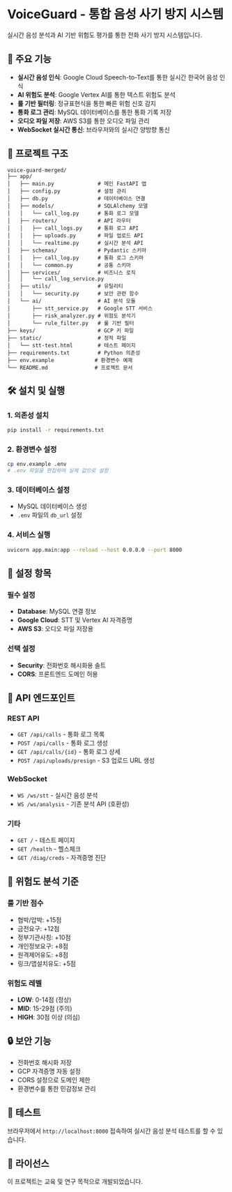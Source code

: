 # VoiceGuard - 통합 음성 사기 방지 시스템

실시간 음성 분석과 AI 기반 위험도 평가를 통한 전화 사기 방지 시스템입니다.

## 🚀 주요 기능

- **실시간 음성 인식**: Google Cloud Speech-to-Text를 통한 실시간 한국어 음성 인식
- **AI 위험도 분석**: Google Vertex AI를 통한 텍스트 위험도 분석
- **룰 기반 필터링**: 정규표현식을 통한 빠른 위험 신호 감지
- **통화 로그 관리**: MySQL 데이터베이스를 통한 통화 기록 저장
- **오디오 파일 저장**: AWS S3를 통한 오디오 파일 관리
- **WebSocket 실시간 통신**: 브라우저와의 실시간 양방향 통신

## 📁 프로젝트 구조

```
voice-guard-merged/
├── app/
│   ├── main.py              # 메인 FastAPI 앱
│   ├── config.py            # 설정 관리
│   ├── db.py                # 데이터베이스 연결
│   ├── models/              # SQLAlchemy 모델
│   │   └── call_log.py      # 통화 로그 모델
│   ├── routers/             # API 라우터
│   │   ├── call_logs.py     # 통화 로그 API
│   │   ├── uploads.py       # 파일 업로드 API
│   │   └── realtime.py      # 실시간 분석 API
│   ├── schemas/             # Pydantic 스키마
│   │   ├── call_log.py      # 통화 로그 스키마
│   │   └── common.py        # 공통 스키마
│   ├── services/            # 비즈니스 로직
│   │   └── call_log_service.py
│   ├── utils/               # 유틸리티
│   │   └── security.py      # 보안 관련 함수
│   └── ai/                  # AI 분석 모듈
│       ├── stt_service.py   # Google STT 서비스
│       ├── risk_analyzer.py # 위험도 분석기
│       └── rule_filter.py   # 룰 기반 필터
├── keys/                    # GCP 키 파일
├── static/                  # 정적 파일
│   └── stt-test.html        # 테스트 페이지
├── requirements.txt         # Python 의존성
├── env.example             # 환경변수 예제
└── README.md               # 프로젝트 문서
```

## 🛠️ 설치 및 실행

### 1. 의존성 설치
```bash
pip install -r requirements.txt
```

### 2. 환경변수 설정
```bash
cp env.example .env
# .env 파일을 편집하여 실제 값으로 설정
```

### 3. 데이터베이스 설정
- MySQL 데이터베이스 생성
- `.env` 파일의 `db_url` 설정

### 4. 서비스 실행
```bash
uvicorn app.main:app --reload --host 0.0.0.0 --port 8000
```

## 🔧 설정 항목

### 필수 설정
- **Database**: MySQL 연결 정보
- **Google Cloud**: STT 및 Vertex AI 자격증명
- **AWS S3**: 오디오 파일 저장용

### 선택 설정
- **Security**: 전화번호 해시화용 솔트
- **CORS**: 프론트엔드 도메인 허용

## 📡 API 엔드포인트

### REST API
- `GET /api/calls` - 통화 로그 목록
- `POST /api/calls` - 통화 로그 생성
- `GET /api/calls/{id}` - 통화 로그 상세
- `POST /api/uploads/presign` - S3 업로드 URL 생성

### WebSocket
- `WS /ws/stt` - 실시간 음성 분석
- `WS /ws/analysis` - 기존 분석 API (호환성)

### 기타
- `GET /` - 테스트 페이지
- `GET /health` - 헬스체크
- `GET /diag/creds` - 자격증명 진단

## 🎯 위험도 분석 기준

### 룰 기반 점수
- 협박/압박: +15점
- 금전요구: +12점
- 정부기관사칭: +10점
- 개인정보요구: +8점
- 원격제어유도: +8점
- 링크/앱설치유도: +5점

### 위험도 레벨
- **LOW**: 0-14점 (정상)
- **MID**: 15-29점 (주의)
- **HIGH**: 30점 이상 (의심)

## 🔒 보안 기능

- 전화번호 해시화 저장
- GCP 자격증명 자동 설정
- CORS 설정으로 도메인 제한
- 환경변수를 통한 민감정보 관리

## 🧪 테스트

브라우저에서 `http://localhost:8000` 접속하여 실시간 음성 분석 테스트를 할 수 있습니다.

## 📝 라이선스

이 프로젝트는 교육 및 연구 목적으로 개발되었습니다.
